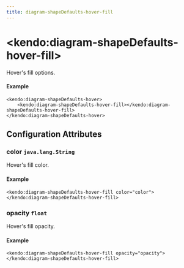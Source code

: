 ```yaml
---
title: diagram-shapeDefaults-hover-fill
---
```


# \<kendo:diagram-shapeDefaults-hover-fill\>

Hover's fill options.

#### Example
    <kendo:diagram-shapeDefaults-hover>
        <kendo:diagram-shapeDefaults-hover-fill></kendo:diagram-shapeDefaults-hover-fill>
    </kendo:diagram-shapeDefaults-hover>

## Configuration Attributes

### color `java.lang.String`

Hover's fill color.

#### Example
    <kendo:diagram-shapeDefaults-hover-fill color="color">
    </kendo:diagram-shapeDefaults-hover-fill>

### opacity `float`

Hover's fill opacity.

#### Example
    <kendo:diagram-shapeDefaults-hover-fill opacity="opacity">
    </kendo:diagram-shapeDefaults-hover-fill>


